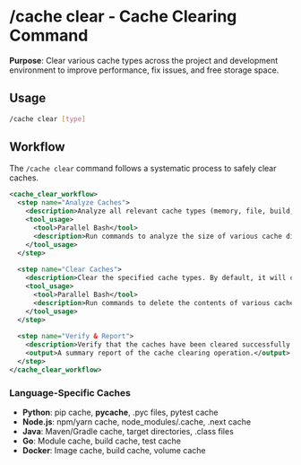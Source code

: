 # /cache clear - Cache Clearing Command

**Purpose**: Clear various cache types across the project and development environment to improve performance, fix issues, and free storage space.

## Usage
```bash
/cache clear [type]
```

## Workflow

The `/cache clear` command follows a systematic process to safely clear caches.

```xml
<cache_clear_workflow>
  <step name="Analyze Caches">
    <description>Analyze all relevant cache types (memory, file, build, dependency, and application) to determine their size and contents. This includes language-specific caches for Python, Node.js, Java, Go, and Docker.</description>
    <tool_usage>
      <tool>Parallel Bash</tool>
      <description>Run commands to analyze the size of various cache directories.</description>
    </tool_usage>
  </step>
  
  <step name="Clear Caches">
    <description>Clear the specified cache types. By default, it will clear all identified caches. The user can specify a type (e.g., `build`, `deps`) to clear only a specific cache.</description>
    <tool_usage>
      <tool>Parallel Bash</tool>
      <description>Run commands to delete the contents of various cache directories.</description>
    </tool_usage>
  </step>
  
  <step name="Verify & Report">
    <description>Verify that the caches have been cleared successfully and generate a report detailing the cleared caches and the amount of space freed.</description>
    <output>A summary report of the cache clearing operation.</output>
  </step>
</cache_clear_workflow>
```

### Language-Specific Caches
- **Python**: pip cache, __pycache__, .pyc files, pytest cache
- **Node.js**: npm/yarn cache, node_modules/.cache, .next cache
- **Java**: Maven/Gradle cache, target directories, .class files
- **Go**: Module cache, build cache, test cache
- **Docker**: Image cache, build cache, volume cache